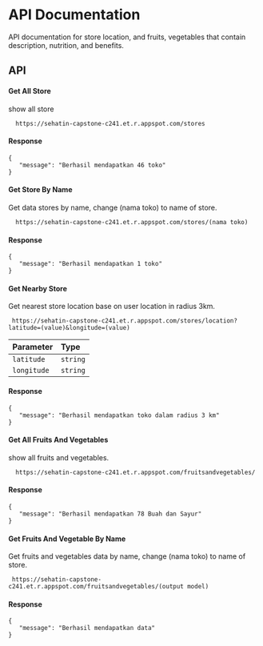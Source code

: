 
# API Documentation
API documentation for store location, and fruits, vegetables that contain description, nutrition, and benefits.


## API

#### Get All Store
show all store

```http
  https://sehatin-capstone-c241.et.r.appspot.com/stores
```

#### Response

    {
       "message": "Berhasil mendapatkan 46 toko"
    }

#### Get Store By Name
Get data stores by name,
change (nama toko) to name of store.

```http
  https://sehatin-capstone-c241.et.r.appspot.com/stores/(nama toko)
```
#### Response

 
    {
       "message": "Berhasil mendapatkan 1 toko"
    }

#### Get Nearby Store

Get nearest store location base on user location in radius 3km.

```http
 https://sehatin-capstone-c241.et.r.appspot.com/stores/location?latitude=(value)&longitude=(value)
```

| Parameter | Type     | 
| :-------- | :------- |
| `latitude`      | `string` | 
| `longitude`     | `string` |

#### Response

    {
       "message": "Berhasil mendapatkan toko dalam radius 3 km"
    }

#### Get All Fruits And Vegetables
show all fruits and vegetables.

```http
  https://sehatin-capstone-c241.et.r.appspot.com/fruitsandvegetables/
```

#### Response

    {
       "message": "Berhasil mendapatkan 78 Buah dan Sayur"
    }

#### Get Fruits And Vegetable By Name
Get fruits and vegetables data by name,
change (nama toko) to name of store.

```http
 https://sehatin-capstone-c241.et.r.appspot.com/fruitsandvegetables/(output model)
```
#### Response

 
    {
       "message": "Berhasil mendapatkan data"
    }

